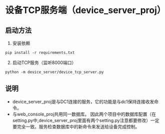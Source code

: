 # 设备TCP服务端（device_server_proj）

## 启动方法

1. 安装依赖
```
pip install -r requirements.txt
```

2. 启动TCP服务（监听8000端口）
```
python -m device_server/device_tcp_server.py
```


## 说明
- device_server_proj是与DC1连接的服务，它的功能是与dc1保持连接收发命令。
- 与web_console_proj共用同一数据库。 因此两个项目中的数据库配置（在setting.py中,device_server_proj里面有两个setting.py注意都要修改）一定要完全一致。服务检查数据库中的新命令来发送给设备完成控制。
